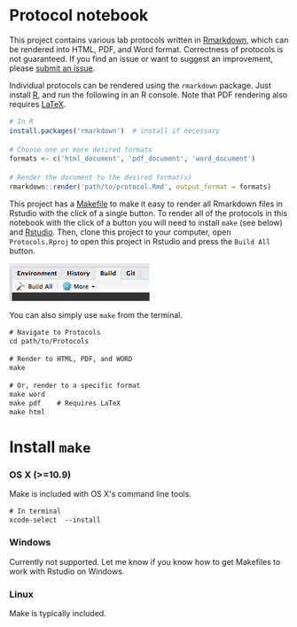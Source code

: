 # Protocol notebook

This project contains various lab protocols written in [Rmarkdown](http://rmarkdown.rstudio.com), which can be rendered into HTML, PDF, and Word format. Correctness of protocols is not guaranteed. If you find an issue or want to suggest an improvement, please [submit an issue](https://github.com/EricEdwardBryant/Protocols/issues).

Individual protocols can be rendered using the `rmarkdown` package. Just install [R](https://cloud.r-project.org), and run the following in an R console. Note that PDF rendering also requires [LaTeX](https://latex-project.org/ftp.html).

```r
# In R
install.packages('rmarkdown')  # install if necessary

# Choose one or more desired formats
formats <- c('html_document', 'pdf_document', 'word_document')

# Render the document to the desired format(s)
rmarkdown::render('path/to/protocol.Rmd', output_format = formats)
```

This project has a [Makefile](https://en.wikipedia.org/wiki/Make_(software)) to make it easy to render all Rmarkdown files in Rstudio with the click of a single button. To render all of the protocols in this notebook with the click of a button you will need to install `make` (see below) and [Rstudio](https://www.rstudio.com). Then, clone this project to your computer, open `Protocols.Rproj` to open this project in Rstudio and press the `Build All` button.

![](figures/build-all-button.png)

You can also simply use `make` from the terminal.

```shell
# Navigate to Protocols
cd path/to/Protocols

# Render to HTML, PDF, and WORD
make

# Or, render to a specific format
make word
make pdf    # Requires LaTeX
make html
```

# Install `make`

### OS X (>=10.9)

Make is included with OS X's command line tools.

```
# In terminal
xcode-select  --install
```

### Windows

Currently not supported. Let me know if you know how to get Makefiles to work with Rstudio on Windows.

### Linux

Make is typically included.
